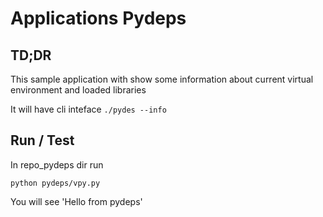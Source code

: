 # Applications Pydeps

## TD;DR

This sample application with show some information
about current virtual environment and loaded libraries

It will have cli inteface `./pydes --info`

## Run / Test

In repo_pydeps dir run
```
python pydeps/vpy.py
```

You will see 'Hello from pydeps'
